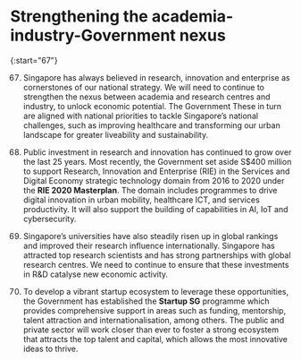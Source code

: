 # Strengthening the academia-industry-Government nexus

{:start="67"}

67. Singapore has always believed in research, innovation and enterprise as cornerstones of our national strategy. We will need to continue to strengthen the nexus between academia and research centres and industry, to unlock economic potential. The Government These in turn are aligned with national priorities to tackle Singapore’s national challenges, such as improving healthcare and transforming our urban landscape for greater liveability and sustainability.

68. Public investment in research and innovation has continued to grow over the last 25 years. Most recently, the Government set aside S$400 million to support Research, Innovation and Enterprise (RIE) in the Services and Digital Economy strategic technology domain from 2016 to 2020 under the **RIE 2020 Masterplan**. The domain includes programmes to drive digital innovation in urban mobility, healthcare ICT, and services productivity. It will also support the building of capabilities in AI, IoT and cybersecurity.

69. Singapore’s universities have also steadily risen up in global rankings and improved their research influence internationally. Singapore has attracted top research scientists and has strong partnerships with global research centres. We need to continue to ensure that these investments in R&D catalyse new economic activity.

70. To develop a vibrant startup ecosystem to leverage these opportunities, the Government has established the **Startup SG** programme which provides comprehensive support in areas such as funding, mentorship, talent attraction and internationalisation, among others. The public and private sector will work closer than ever to foster a strong ecosystem that attracts the top talent and capital, which allows the most innovative ideas to thrive.